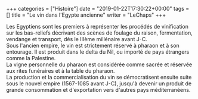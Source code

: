 +++
categories = ["Histoire"]
date = "2019-01-22T17:30:22+00:00"
tags = [] 
title = "Le vin dans l'Egypte ancienne"
writer = "LeChaps"
+++

Les Egyptiens sont les premiers à représenter les procédés de vinification sur les bas-reliefs décrivant des scènes de foulage du raison, fermentation, vendange et transport, dès le IIIème millénaire avant J-C.  
Sous l'ancien empire, le vin est strictement réservé à pharaon et à son entourage. Il est produit dans le delta du Nil, ou importé de pays étrangers comme la Palestine.  
La vigne personnelle du pharaon est considérée comme sacrée et réservée aux rites funéraires et à la table du pharaon.  
La production et la commercialisation du vin se démocratisent ensuite suite sous le nouvel empire (1567-1085 avant J-C), jusqu'à devenir un produit de grande consommation et d'exportation vers d'autres pays méditerranéens.
